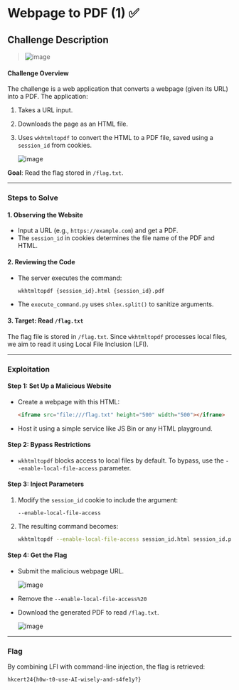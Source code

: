 # Webpage to PDF (1) ✅

## Challenge Description
> ![image](https://github.com/user-attachments/assets/5f8255b0-539c-4089-ab80-d303c2779e28)


#### Challenge Overview  
The challenge is a web application that converts a webpage (given its URL) into a PDF. The application:  
1. Takes a URL input.  
2. Downloads the page as an HTML file.  
3. Uses `wkhtmltopdf` to convert the HTML to a PDF file, saved using a `session_id` from cookies.

   ![image](https://github.com/user-attachments/assets/f7167c10-1425-4921-bc15-45372bca1375)


**Goal**: Read the flag stored in `/flag.txt`.  

---

### Steps to Solve  

#### 1. Observing the Website  
- Input a URL (e.g., `https://example.com`) and get a PDF.  
- The `session_id` in cookies determines the file name of the PDF and HTML.  

#### 2. Reviewing the Code  
- The server executes the command:  
  ```bash
  wkhtmltopdf {session_id}.html {session_id}.pdf
  ```  
- The `execute_command.py` uses `shlex.split()` to sanitize arguments.  

#### 3. Target: Read `/flag.txt`  
The flag file is stored in `/flag.txt`. Since `wkhtmltopdf` processes local files, we aim to read it using Local File Inclusion (LFI).  

---

### Exploitation  

#### Step 1: Set Up a Malicious Website  
- Create a webpage with this HTML:  
  ```html
  <iframe src="file:///flag.txt" height="500" width="500"></iframe>
  ```  
- Host it using a simple service like JS Bin or any HTML playground.

#### Step 2: Bypass Restrictions  
- `wkhtmltopdf` blocks access to local files by default. To bypass, use the `--enable-local-file-access` parameter.  

#### Step 3: Inject Parameters  
1. Modify the `session_id` cookie to include the argument:  
   ```
   --enable-local-file-access
   ```  
2. The resulting command becomes:  
   ```bash
   wkhtmltopdf --enable-local-file-access session_id.html session_id.pdf
   ```  

#### Step 4: Get the Flag  
- Submit the malicious webpage URL.

  ![image](https://github.com/user-attachments/assets/16b7975f-3a11-4a7e-b92e-707ddf737ec0)

- Remove the `--enable-local-file-access%20`
- Download the generated PDF to read `/flag.txt`.

  ![image](https://github.com/user-attachments/assets/c67e8396-3d8f-426d-bf2d-f1ec5a33a4c3)


---

### Flag  
By combining LFI with command-line injection, the flag is retrieved:  
```
hkcert24{h0w-t0-use-AI-wisely-and-s4fe1y?}
```  
